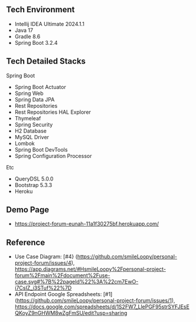 ## Tech Environment
* Intellij IDEA Ultimate 2024.1.1
* Java 17
* Gradle 8.6
* Spring Boot 3.2.4


## Tech Detailed Stacks

Spring Boot

* Spring Boot Actuator
* Spring Web
* Spring Data JPA
* Rest Repositories
* Rest Repositories HAL Explorer
* Thymeleaf
* Spring Security
* H2 Database
* MySQL Driver
* Lombok
* Spring Boot DevTools
* Spring Configuration Processor

Etc

* QueryDSL 5.0.0
* Bootstrap 5.3.3
* Heroku

## Demo Page

* https://project-forum-eunah-11a1f30275bf.herokuapp.com/

## Reference

* Use Case Diagram: [#4} (https://github.com/smileLoopy/personal-project-forum/issues/4), https://app.diagrams.net/#HsmileLoopy%2Fpersonal-project-forum%2Fmain%2Fdocument%2Fuse-case.svg#%7B%22pageId%22%3A%22cm7EwO-i7CsIZ_i3STuf%22%7D
* API Endpoint Google Spreadsheets: [#1] (https://github.com/smileLoopy/personal-project-forum/issues/1), https://docs.google.com/spreadsheets/d/1S2FW7_LlePGF95strSYFJEsEQKoyZ9nGHWM8wZgFmSU/edit?usp=sharing
